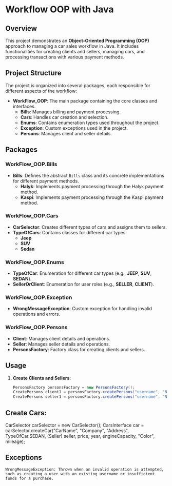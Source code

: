 # **Workflow OOP with Java**

## **Overview**

This project demonstrates an **Object-Oriented Programming (OOP)** approach to managing a car sales workflow in Java. It includes functionalities for creating clients and sellers, managing cars, and processing transactions with various payment methods.

## **Project Structure**

The project is organized into several packages, each responsible for different aspects of the workflow:

- **WorkFlow_OOP**: The main package containing the core classes and interfaces.
  - **Bills**: Manages billing and payment processing.
  - **Cars**: Handles car creation and selection.
  - **Enums**: Contains enumeration types used throughout the project.
  - **Exception**: Custom exceptions used in the project.
  - **Persons**: Manages client and seller details.

## **Packages**

### **WorkFlow_OOP.Bills**

- **Bills**: Defines the abstract `Bills` class and its concrete implementations for different payment methods.
  - **Halyk**: Implements payment processing through the Halyk payment method.
  - **Kaspi**: Implements payment processing through the Kaspi payment method.

### **WorkFlow_OOP.Cars**

- **CarSelector**: Creates different types of cars and assigns them to sellers.
- **TypeOfCars**: Contains classes for different car types:
  - **Jeep**
  - **SUV**
  - **Sedan**

### **WorkFlow_OOP.Enums**

- **TypeOfCar**: Enumeration for different car types (e.g., **JEEP**, **SUV**, **SEDAN**).
- **SellerOrClient**: Enumeration for user roles (e.g., **SELLER**, **CLIENT**).

### **WorkFlow_OOP.Exception**

- **WrongMessageException**: Custom exception for handling invalid operations and errors.

### **WorkFlow_OOP.Persons**

- **Client**: Manages client details and operations.
- **Seller**: Manages seller details and operations.
- **PersonsFactory**: Factory class for creating clients and sellers.

## **Usage**

1. **Create Clients and Sellers**:
   ```java
   PersonsFactory personsFactory = new PersonsFactory();
   CreatePersons client1 = personsFactory.createPersons("username", "Name", "Surname", age, "Address", "email@example.com", SellerOrClient.CLIENT);
   CreatePersons seller1 = personsFactory.createPersons("username", "Name", "Surname", age, "Address", "email@example.com", SellerOrClient.SELLER);

## Create Cars:
  CarSelector carSelector = new CarSelector();
  CarsInterface car = carSelector.createCar("CarName", "Company", "Address", TypeOfCar.SEDAN, (Seller) seller, price, year, engineCapacity, "Color", mileage);

## Exceptions
    WrongMessageException: Thrown when an invalid operation is attempted, such as creating a user with an existing username or insufficient funds for a purchase.


